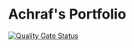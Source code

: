 # Achraf's Portfolio

[![Quality Gate Status](https://sonarcloud.io/api/project_badges/measure?project=achrafmataich_portfolio&metric=alert_status)](https://sonarcloud.io/summary/new_code?id=achrafmataich_portfolio)
